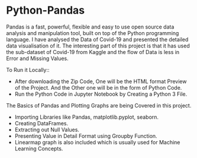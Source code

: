 # Python-Pandas
Pandas is a fast, powerful, flexible and easy to use open source data analysis and manipulation tool, built on top of the Python programming language. I have analysed the Data of Covid-19 and presented the detailed data visualisation of it.
The interesting part of this project is that it has used the sub-dataset of Covid-19 from Kaggle and the flow of Data is less in Error and Missing Values.

To Run it Locally::

  - After downloading the Zip Code, One will be the HTML format Preview of the Project. And the Other one will be in the form of Python Code.
  - Run the Python Code in Jupyter Notebook by Creating a Python 3 File.

The Basics of Pandas and Plotting Graphs are being Covered in this project.
- Importing Libraries like Pandas, matplotlib.pyplot, seaborn.
- Creating DataFrames.
- Extracting out Null Values.
- Presenting Value in Detail Format using Groupby Function.
- Linearmap graph is also included which is usually used for Machine Learning Concepts.



